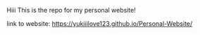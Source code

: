 Hiii
This is the repo for my personal website!

link to website:  https://yukiiilove123.github.io/Personal-Website/
